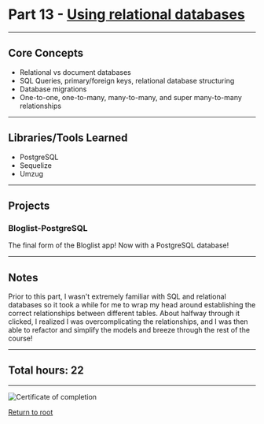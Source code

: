 # Part 13 - [Using relational databases](https://fullstackopen.com/en/part13/)

---

## Core Concepts

- Relational vs document databases
- SQL Queries, primary/foreign keys, relational database structuring
- Database migrations
- One-to-one, one-to-many, many-to-many, and super many-to-many relationships

---

## Libraries/Tools Learned

- PostgreSQL
- Sequelize
- Umzug

---

## Projects

### Bloglist-PostgreSQL

The final form of the Bloglist app! Now with a PostgreSQL database!

---

## Notes

Prior to this part, I wasn't extremely familiar with SQL and relational databases so it took a while for me to wrap my head around establishing the correct relationships between different tables. About halfway through it clicked, I realized I was overcomplicating the relationships, and I was then able to refactor and simplify the models and breeze through the rest of the course!

---

## Total hours: 22

---

![Certificate of completion](https://imgur.com/ZljpJgx.png)

[Return to root](https://github.com/jcmsmith/FSO)

